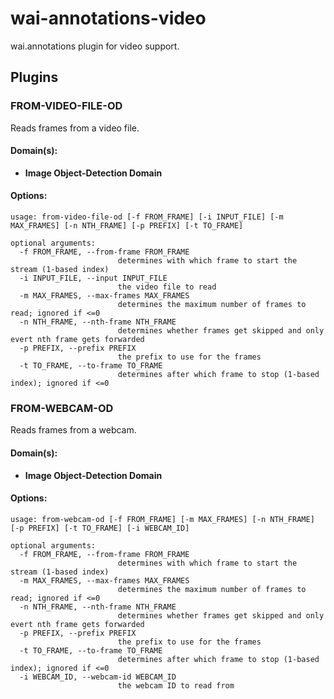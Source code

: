 # wai-annotations-video
wai.annotations plugin for video support.

## Plugins
### FROM-VIDEO-FILE-OD
Reads frames from a video file.

#### Domain(s):
- **Image Object-Detection Domain**

#### Options:
```
usage: from-video-file-od [-f FROM_FRAME] [-i INPUT_FILE] [-m MAX_FRAMES] [-n NTH_FRAME] [-p PREFIX] [-t TO_FRAME]

optional arguments:
  -f FROM_FRAME, --from-frame FROM_FRAME
                        determines with which frame to start the stream (1-based index)
  -i INPUT_FILE, --input INPUT_FILE
                        the video file to read
  -m MAX_FRAMES, --max-frames MAX_FRAMES
                        determines the maximum number of frames to read; ignored if <=0
  -n NTH_FRAME, --nth-frame NTH_FRAME
                        determines whether frames get skipped and only evert nth frame gets forwarded
  -p PREFIX, --prefix PREFIX
                        the prefix to use for the frames
  -t TO_FRAME, --to-frame TO_FRAME
                        determines after which frame to stop (1-based index); ignored if <=0
```

### FROM-WEBCAM-OD
Reads frames from a webcam.

#### Domain(s):
- **Image Object-Detection Domain**

#### Options:
```
usage: from-webcam-od [-f FROM_FRAME] [-m MAX_FRAMES] [-n NTH_FRAME] [-p PREFIX] [-t TO_FRAME] [-i WEBCAM_ID]

optional arguments:
  -f FROM_FRAME, --from-frame FROM_FRAME
                        determines with which frame to start the stream (1-based index)
  -m MAX_FRAMES, --max-frames MAX_FRAMES
                        determines the maximum number of frames to read; ignored if <=0
  -n NTH_FRAME, --nth-frame NTH_FRAME
                        determines whether frames get skipped and only evert nth frame gets forwarded
  -p PREFIX, --prefix PREFIX
                        the prefix to use for the frames
  -t TO_FRAME, --to-frame TO_FRAME
                        determines after which frame to stop (1-based index); ignored if <=0
  -i WEBCAM_ID, --webcam-id WEBCAM_ID
                        the webcam ID to read from
```

